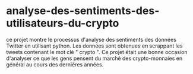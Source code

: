 # analyse-des-sentiments-des-utilisateurs-du-crypto
ce projet montre le processus d'analyse des sentiments des données Twitter en utilisant python. Les données sont obtenues en scrappant
les tweets contenant le mot clé " crypto ". Ce projet était une bonne occasion d'analyser ce que les gens pensent du marché des crypto-monnaies en général
au cours des dernières années.
